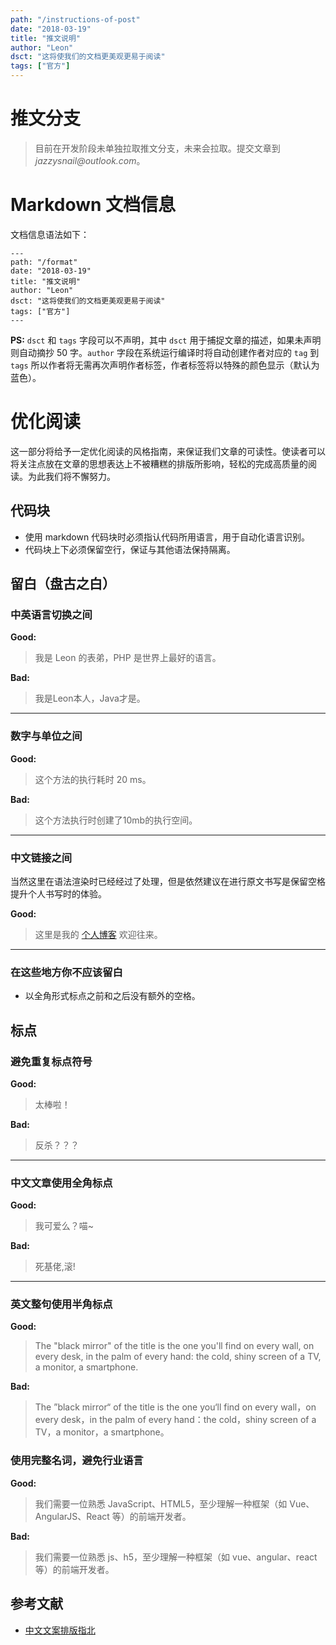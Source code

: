 ```yaml
---
path: "/instructions-of-post"
date: "2018-03-19"
title: "推文说明"
author: "Leon"
dsct: "这将使我们的文档更美观更易于阅读"
tags: ["官方"]
---
```


# 推文分支

> 目前在开发阶段未单独拉取推文分支，未来会拉取。提交文章到 _jazzysnail@outlook.com_。

# Markdown 文档信息

文档信息语法如下：
``` text
---
path: "/format"
date: "2018-03-19"
title: "推文说明"
author: "Leon"
dsct: "这将使我们的文档更美观更易于阅读"
tags: ["官方"]
---
```

__PS:__ `dsct` 和 `tags` 字段可以不声明，其中 `dsct` 用于捕捉文章的描述，如果未声明则自动摘抄 50 字。`author` 字段在系统运行编译时将自动创建作者对应的 `tag` 到 `tags` 所以作者将无需再次声明作者标签，作者标签将以特殊的颜色显示（默认为蓝色）。

# 优化阅读

这一部分将给予一定优化阅读的风格指南，来保证我们文章的可读性。使读者可以将关注点放在文章的思想表达上不被糟糕的排版所影响，轻松的完成高质量的阅读。为此我们将不懈努力。

## 代码块

- 使用 markdown 代码块时必须指认代码所用语言，用于自动化语言识别。
- 代码块上下必须保留空行，保证与其他语法保持隔离。

## 留白（盘古之白）

### 中英语言切换之间

__Good:__
> 我是 Leon 的表弟，PHP 是世界上最好的语言。

__Bad:__
> 我是Leon本人，Java才是。

---

### 数字与单位之间

__Good:__
> 这个方法的执行耗时 20 ms。

__Bad:__
> 这个方法执行时创建了10mb的执行空间。

---

### 中文链接之间

当然这里在语法渲染时已经经过了处理，但是依然建议在进行原文书写是保留空格提升个人书写时的体验。

__Good:__
> 这里是我的 [个人博客](http://jazzysnail.me) 欢迎往来。

---

### 在这些地方你不应该留白

- 以全角形式标点之前和之后没有额外的空格。

## 标点

### 避免重复标点符号

__Good:__
> 太棒啦！

__Bad:__
> 反杀？？？

---

### 中文文章使用全角标点

__Good:__
> 我可爱么？喵~

__Bad:__
> 死基佬,滚!

---

### 英文整句使用半角标点

__Good:__
> The "black mirror" of the title is the one you'll find on every wall, on
 every desk, in the palm of every hand: the cold, shiny screen of a TV, a
 monitor, a smartphone.

__Bad:__
> The ”black mirror“ of the title is the one you‘ll find on every wall，on
 every desk，in the palm of every hand：the cold，shiny screen of a TV，a
 monitor，a smartphone。

### 使用完整名词，避免行业语言

__Good:__
> 我们需要一位熟悉 JavaScript、HTML5，至少理解一种框架（如 Vue、AngularJS、React 等）的前端开发者。

__Bad:__
> 我们需要一位熟悉 js、h5，至少理解一种框架（如 vue、angular、react 等）的前端开发者。

## 参考文献
- [中文文案排版指北](https://sparanoid.com/note/chinese-copywriting-guidelines/)
